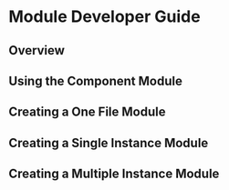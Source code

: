 # Module Developer Guide

## Overview

## Using the Component Module 

## Creating a One File Module

## Creating a Single Instance Module

## Creating a Multiple Instance Module

